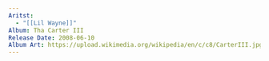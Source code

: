 ```yaml
---
Aritst:
  - "[[Lil Wayne]]"
Album: Tha Carter III
Release Date: 2008-06-10
Album Art: https://upload.wikimedia.org/wikipedia/en/c/c8/CarterIII.jpg
---
```

